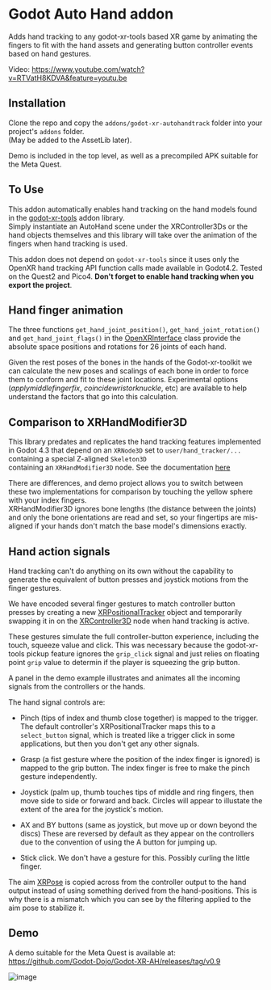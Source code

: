 # Godot Auto Hand addon

Adds hand tracking to any godot-xr-tools based XR game by animating the 
fingers to fit with the hand assets and generating button controller 
events based on hand gestures.

Video: https://www.youtube.com/watch?v=RTVatH8KDVA&feature=youtu.be

## Installation

Clone the repo and copy the `addons/godot-xr-autohandtrack` folder into your project's `addons` folder.   
(May be added to the AssetLib later).

Demo is included in the top level, as well as a precompiled APK suitable for the Meta Quest.

## To Use

This addon automatically enables hand tracking on the hand models found in the 
[godot-xr-tools](https://github.com/GodotVR/godot-xr-tools) addon library.  
Simply instantiate an AutoHand scene under the XRController3Ds or the 
hand objects themselves and this library will take over the animation of 
the fingers when hand tracking is used.

This addon does not depend on `godot-xr-tools` since it uses only the OpenXR hand tracking 
API function calls made available in Godot4.2.
Tested on the Quest2 and Pico4.  **Don't forget to enable hand tracking 
when you export the project**.

## Hand finger animation

The three functions `get_hand_joint_position()`, `get_hand_joint_rotation()` 
and `get_hand_joint_flags()` in the [OpenXRInterface](https://docs.godotengine.org/en/latest/classes/class_openxrinterface.html) class 
provide the absolute space positions and rotations for 26 joints of each hand.  

Given the rest poses of the bones in the hands of the Godot-xr-toolkit 
we can calculate the new poses and scalings of each bone in order to force 
them to conform and fit to these joint locations.  Experimental options 
(*applymiddlefingerfix*, *coincidewristorknuckle*, etc) are available to help understand 
the factors that go into this calculation.

## Comparison to XRHandModifier3D

This library predates and replicates the hand tracking features implemented 
in Godot 4.3 that depend on an `XRNode3D` set to `user/hand_tracker/...` 
containing a special Z-aligned `Skeleton3D`  
containing an `XRHandModifier3D` node.
See the documentation [here](https://docs.godotengine.org/en/latest/tutorials/xr/openxr_hand_tracking.html)

There are differences, and demo project allows you to switch between these 
two implementations for comparison by touching the yellow sphere with your index fingers.  
XRHandModifier3D ignores bone lengths (the distance between the 
joints) and only the bone orientations are read and set, so your fingertips are 
mis-aligned if your hands don't match the base model's dimensions exactly.

## Hand action signals

Hand tracking can't do anything on its own without the capability to  
generate the equivalent of button presses and joystick motions from the 
finger gestures.

We have encoded several finger gestures to match controller button presses by 
creating a new [XRPositionalTracker](https://docs.godotengine.org/en/latest/classes/class_xrpositionaltracker.html) object and temporarily swapping it in on the 
[XRController3D](https://docs.godotengine.org/en/latest/classes/class_xrcontroller3d.html) node when hand tracking is active.  

These gestures simulate the full controller-button experience, including the touch, squeeze value 
and click.  This was necessary because the godot-xr-tools pickup feature ignores the 
`grip_click` signal and just relies on floating point `grip` value to determin if the 
player is squeezing the grip button.  

A panel in the demo example illustrates and animates all the incoming signals from the 
controllers or the hands.

The hand signal controls are:
	
* Pinch (tips of index and thumb close together) is mapped to the trigger.  The 
default controller's XRPositionalTracker maps this to a `select_button` signal, 
which is treated like a trigger click in some applications, but then you 
don't get any other signals.

* Grasp (a fist gesture where the position of the index finger is ignored) is 
mapped to the grip button.  The index finger is free to make the pinch gesture 
independently.  

* Joystick (palm up, thumb touches tips of middle and ring fingers, then 
move side to side or forward and back.  Circles will appear to illustate 
the extent of the area for the joystick's motion.

* AX and BY buttons (same as joystick, but move up or down beyond the discs)
These are reversed by default as they appear on the controllers due to the 
convention of using the A button for jumping up.

* Stick click.  We don't have a gesture for this.  Possibly curling the little finger.

The aim [XRPose](https://docs.godotengine.org/en/latest/classes/class_xrpose.html) is copied 
across from the controller output to the hand output instead of using something 
derived from the hand-positions.  This is why there is a mismatch which you can see 
by the filtering applied to the aim pose to stabilize it.

## Demo

A demo suitable for the Meta Quest is available at: https://github.com/Godot-Dojo/Godot-XR-AH/releases/tag/v0.9

![image](https://github.com/Godot-Dojo/Godot-XR-AH/assets/677254/ddaff4ac-56b6-4530-a00a-f2e446b46d67)

